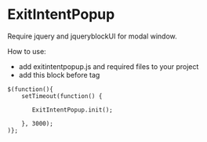 # ExitIntentPopup

Require jquery and jqueryblockUI for modal window.

How to use:
   - add exitintentpopup.js and required files to your project
   - add this block before </body> tag
    
    $(function(){
        setTimeout(function() {

           ExitIntentPopup.init();

        }, 3000);    
    )};

